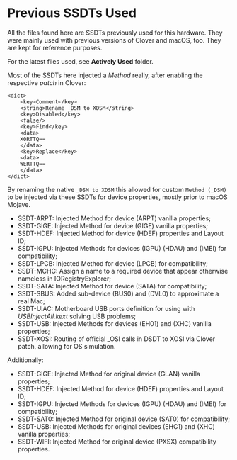 # Previous SSDTs Used

All the files found here are SSDTs previously used for this hardware. They were mainly used with previous versions of Clover and macOS, too. They are kept for reference purposes.

For the latest files used, see **Actively Used** folder.

Most of the SSDTs here injected a *Method* really, after enabling the respective *patch* in Clover:

	<dict>
		<key>Comment</key>
		<string>Rename _DSM to XDSM</string>
		<key>Disabled</key>
		<false/>
		<key>Find</key>
		<data>
		X0RTTQ==
		</data>
		<key>Replace</key>
		<data>
		WERTTQ==
		</data>
	</dict>

By renaming the native `_DSM to XDSM` this allowed for custom `Method (_DSM)` to be injected via these SSDTs for device properties, mostly prior to macOS Mojave.

* SSDT-ARPT: Injected Method for device (ARPT) vanilla properties;
* SSDT-GIGE: Injected Method for device (GIGE) vanilla properties;
* SSDT-HDEF: Injected Method for device (HDEF) properties and Layout ID;
* SSDT-IGPU: Injected Methods for devices (IGPU) (HDAU) and (IMEI) for compatibility;
* SSDT-LPCB: Injected Method for device (LPCB) for compatibility;
* SSDT-MCHC: Assign a name to a required device that appear otherwise nameless in IORegistryExplorer;
* SSDT-SATA: Injected Method for device (SATA) for compatibility;
* SSDT-SBUS: Added sub-device (BUS0) and (DVL0) to approximate a real Mac;
* SSDT-UIAC: Motherboard USB ports definition for using with *USBInjectAll.kext* solving USB problems;
* SSDT-USB: Injected Methods for devices (EH01) and (XHC) vanilla properties;
* SSDT-XOSI: Routing of official _OSI calls in DSDT to XOSI via Clover patch, allowing for OS simulation.

Additionally:

* SSDT-GIGE: Injected Method for original device (GLAN) vanilla properties;
* SSDT-HDEF: Injected Method for device (HDEF) properties and Layout ID;
* SSDT-IGPU: Injected Methods for devices (IGPU) (HDAU) and (IMEI) for compatibility;
* SSDT-SAT0: Injected Method for original device (SAT0) for compatibility;
* SSDT-USB: Injected Methods for original devices (EHC1) and (XHC) vanilla properties;
* SSDT-WIFI: Injected Method for original device (PXSX) compatibility properties.
